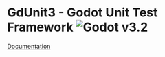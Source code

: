 # GdUnit3 - Godot Unit Test Framework ![Godot v3.2](https://img.shields.io/badge/Godot-v3.2-%23478cbf?logo=godot-engine&logoColor=white)



[Documentation](https://github.com/MikeSchulze/gdUnit3/wiki)
